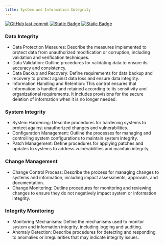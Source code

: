 ```yaml
---
title: System and Information Integrity
---
```

[![GitHub last commit][commitbadge]][commits]
[![Static Badge](https://img.shields.io/badge/Revision_History-gray?logo=searxng&logoColor=ffffff)][commits]
[![Static Badge](https://img.shields.io/badge/Approved-darkgreen?logo=ticktick&logoColor=ffffff)][commits]

<!--bodytext-->
### Data Integrity
* Data Protection Measures: Describe the measures implemented to protect data from unauthorized modification or corruption, including validation and verification techniques.
* Data Validation: Outline procedures for validating data to ensure its accuracy and consistency.
* Data Backup and Recovery: Define requirements for data backup and recovery to protect against data loss and ensure data integrity.
* Information Handling and Retention: This control ensures that information is handled and retained according to its sensitivity and organizational requirements. It includes provisions for the secure deletion of information when it is no longer needed.
### System Integrity
* System Hardening: Describe procedures for hardening systems to protect against unauthorized changes and vulnerabilities.
* Configuration Management: Outline the processes for managing and controlling system configurations to maintain system integrity.
* Patch Management: Define procedures for applying patches and updates to systems to address vulnerabilities and maintain integrity.
### Change Management
* Change Control Process: Describe the process for managing changes to systems and information, including impact assessments, approvals, and documentation.
* Change Monitoring: Outline procedures for monitoring and reviewing changes to ensure they do not negatively impact system or information integrity.
### Integrity Monitoring
* Monitoring Mechanisms: Define the mechanisms used to monitor system and information integrity, including logging and auditing.
* Anomaly Detection: Describe procedures for detecting and responding to anomalies or irregularities that may indicate integrity issues.

<!--ref links -->
[commitbadge]: https://img.shields.io/github/last-commit/jluufigma/grc-docs?path=gov%2Fsi.md&logo=figma&logoColor=white&label=last%20updated&color=darkgreen
[commits]: https://github.com/jluufigma/grc-docs/commits/main/gov/si.md